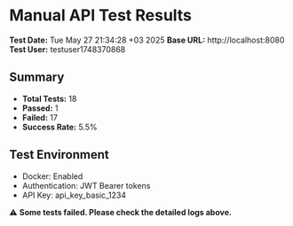 # Manual API Test Results

**Test Date:** Tue May 27 21:34:28 +03 2025
**Base URL:** http://localhost:8080
**Test User:** testuser1748370868

## Summary
- **Total Tests:** 18
- **Passed:** 1  
- **Failed:** 17
- **Success Rate:** 5.5%

## Test Environment
- Docker: Enabled
- Authentication: JWT Bearer tokens
- API Key: api_key_basic_1234

⚠️ **Some tests failed. Please check the detailed logs above.**
